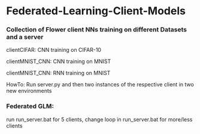 # Federated-Learning-Client-Models
### Collection of Flower client NNs training on different Datasets and a server

clientCIFAR: CNN training on CIFAR-10

clientMNIST_CNN: CNN training on MNIST

clientMNIST_CNN: RNN training on MNIST

HowTo: Run server.py  and then two instances of the respective client in two new environments

### Federated GLM:

run run_server.bat for 5 clients, change loop in run_server.bat for more/less clients
